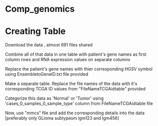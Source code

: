 # Comp_genomics

# Creating Table

Download the data , almost 691 files shared

Combine all of that data in one table with patient's gene names as first column rows and RNA expression values on separate  columns

Replace the patient's gene names with thier corresponding HGSV symbol using EnsembletoGeneID.txt file provided

Make a separate table. Replace the file names of the data with it's corresponding TCGA ID values from "FileNameTCGAidtable" provided

Categorize this data as 'Normal' or 'Tumor' using 'cases_0_samples_0_sample_type' column from FileNameTCGAidtable file

Now, use "mmcs" file and add the corresponding details into the data [preferably only GLioma subtypesm lgm123 and lgm456]

